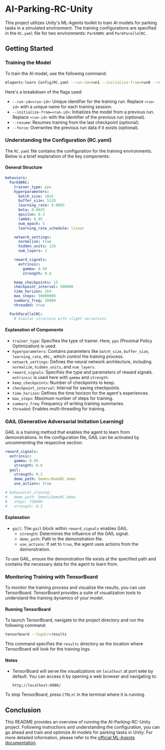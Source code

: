 # AI-Parking-RC-Unity

This project utilizes Unity's ML-Agents toolkit to train AI models for parking tasks in a simulated environment. The training configurations are specified in the `RC.yaml` file for two environments: `Park90RC` and `ParkParallelRC`.

## Getting Started

### Training the Model

To train the AI model, use the following command:

```bash
mlagents-learn Config/RC.yaml --run-id=run1 --initialize-from=run0 --resume --force
```

Here's a breakdown of the flags used:

- `--run-id=<run-id>`: Unique identifier for the training run. Replace `<run-id>` with a unique name for each training session.
- `--initialize-from=<run-id>`: Initializes the model from a previous run. Replace `<run-id>` with the identifier of the previous run (optional).
- `--resume`: Resumes training from the last checkpoint (optional).
- `--force`: Overwrites the previous run data if it exists (optional).

### Understanding the Configuration (RC.yaml)

The `RC.yaml` file contains the configuration for the training environments. Below is a brief explanation of the key components:

#### General Structure

```yaml
behaviors:
  Park90RC:
    trainer_type: ppo
    hyperparameters:
      batch_size: 1024
      buffer_size: 5120
      learning_rate: 0.0003
      beta: 0.0025
      epsilon: 0.3
      lambd: 0.95
      num_epoch: 5
      learning_rate_schedule: linear

    network_settings:
      normalize: true
      hidden_units: 128
      num_layers: 2

    reward_signals:
      extrinsic:
        gamma: 0.99
        strength: 0.8

    keep_checkpoints: 15
    checkpoint_interval: 500000
    time_horizon: 264
    max_steps: 50000000
    summary_freq: 20000
    threaded: true

  ParkParallelRC:
    # Similar structure with slight variations
```

#### Explanation of Components

- `trainer_type`: Specifies the type of trainer. Here, `ppo` (Proximal Policy Optimization) is used.
- `hyperparameters`: Contains parameters like `batch_size`, `buffer_size`, `learning_rate`, etc., which control the training process.
- `network_settings`: Defines the neural network architecture, including `normalize`, `hidden_units`, and `num_layers`.
- `reward_signals`: Specifies the type and parameters of reward signals. `extrinsic` is used here with `gamma` and `strength`.
- `keep_checkpoints`: Number of checkpoints to keep.
- `checkpoint_interval`: Interval for saving checkpoints.
- `time_horizon`: Defines the time horizon for the agent's experiences.
- `max_steps`: Maximum number of steps for training.
- `summary_freq`: Frequency of writing training summaries.
- `threaded`: Enables multi-threading for training.

### GAIL (Generative Adversarial Imitation Learning)

GAIL is a training method that enables the agent to learn from demonstrations. In the configuration file, GAIL can be activated by uncommenting the respective section:

```yaml
reward_signals:
  extrinsic:
    gamma: 0.99
    strength: 0.8
  gail:
    strength: 0.3
    demo_path: Demos/DemoRC.demo
    use_actions: true

# behavioral_cloning:
#   demo_path: Demos/DemoRC.demo
#   steps: 750000
#   strength: 0.3
```

#### Explanation

- `gail`: The `gail` block within `reward_signals` enables GAIL.
  - `strength`: Determines the influence of the GAIL signal.
  - `demo_path`: Path to the demonstration file.
  - `use_actions`: If set to `true`, the agent uses actions from the demonstration.

To use GAIL, ensure the demonstration file exists at the specified path and contains the necessary data for the agent to learn from.

### Monitoring Training with TensorBoard

To monitor the training process and visualize the results, you can use TensorBoard. TensorBoard provides a suite of visualization tools to understand the training dynamics of your model.

#### Running TensorBoard

To launch TensorBoard, navigate to the project directory and run the following command:

```bash
tensorboard --logdir=results
```

This command specifies the `results` directory as the location where TensorBoard will look for the training logs.

#### Notes

- TensorBoard will serve the visualizations on `localhost` at port `6006` by default. You can access it by opening a web browser and navigating to:

  ```
  http://localhost:6006/
  ```


To stop TensorBoard, press `CTRL+C` in the terminal where it is running.

## Conclusion

This README provides an overview of running the AI-Parking-RC-Unity project. Following instructions and understanding the configuration, you can go ahead and train and optimize AI models for parking tasks in Unity. For more detailed information, please refer to the [official ML-Agents documentation](https://github.com/Unity-Technologies/ml-agents/tree/main/docs).
